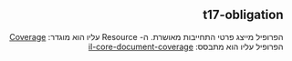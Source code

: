 <div dir="rtl" markdown="1">

## t17-obligation


הפרופיל מייצג פרטי התחייבות מאושרת.
ה- Resource עליו הוא מוגדר: [Coverage](https://hl7.org/fhir/R4/coverage.html)
הפרופיל עליו הוא מתבסס:  [il-core-document-coverage](https://simplifier.net/ILCore/ILCoreCoverage/~overview)


</div>
